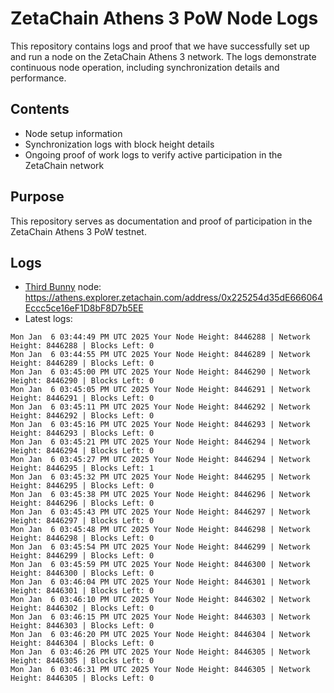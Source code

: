 # ZetaChain Athens 3 PoW Node Logs
This repository contains logs and proof that we have successfully set up and run a node on the ZetaChain Athens 3 network. The logs demonstrate continuous node operation, including synchronization details and performance.

## Contents
- Node setup information
- Synchronization logs with block height details
- Ongoing proof of work logs to verify active participation in the ZetaChain network

## Purpose
This repository serves as documentation and proof of participation in the ZetaChain Athens 3 PoW testnet.

## Logs

- [Third Bunny](https://thirdbunny.xyz/) node: https://athens.explorer.zetachain.com/address/0x225254d35dE666064Eccc5ce16eF1D8bF8D7b5EE
- Latest logs:
```
Mon Jan  6 03:44:49 PM UTC 2025 Your Node Height: 8446288 | Network Height: 8446288 | Blocks Left: 0
Mon Jan  6 03:44:55 PM UTC 2025 Your Node Height: 8446289 | Network Height: 8446289 | Blocks Left: 0
Mon Jan  6 03:45:00 PM UTC 2025 Your Node Height: 8446290 | Network Height: 8446290 | Blocks Left: 0
Mon Jan  6 03:45:05 PM UTC 2025 Your Node Height: 8446291 | Network Height: 8446291 | Blocks Left: 0
Mon Jan  6 03:45:11 PM UTC 2025 Your Node Height: 8446292 | Network Height: 8446292 | Blocks Left: 0
Mon Jan  6 03:45:16 PM UTC 2025 Your Node Height: 8446293 | Network Height: 8446293 | Blocks Left: 0
Mon Jan  6 03:45:21 PM UTC 2025 Your Node Height: 8446294 | Network Height: 8446294 | Blocks Left: 0
Mon Jan  6 03:45:27 PM UTC 2025 Your Node Height: 8446294 | Network Height: 8446295 | Blocks Left: 1
Mon Jan  6 03:45:32 PM UTC 2025 Your Node Height: 8446295 | Network Height: 8446295 | Blocks Left: 0
Mon Jan  6 03:45:38 PM UTC 2025 Your Node Height: 8446296 | Network Height: 8446296 | Blocks Left: 0
Mon Jan  6 03:45:43 PM UTC 2025 Your Node Height: 8446297 | Network Height: 8446297 | Blocks Left: 0
Mon Jan  6 03:45:48 PM UTC 2025 Your Node Height: 8446298 | Network Height: 8446298 | Blocks Left: 0
Mon Jan  6 03:45:54 PM UTC 2025 Your Node Height: 8446299 | Network Height: 8446299 | Blocks Left: 0
Mon Jan  6 03:45:59 PM UTC 2025 Your Node Height: 8446300 | Network Height: 8446300 | Blocks Left: 0
Mon Jan  6 03:46:04 PM UTC 2025 Your Node Height: 8446301 | Network Height: 8446301 | Blocks Left: 0
Mon Jan  6 03:46:10 PM UTC 2025 Your Node Height: 8446302 | Network Height: 8446302 | Blocks Left: 0
Mon Jan  6 03:46:15 PM UTC 2025 Your Node Height: 8446303 | Network Height: 8446303 | Blocks Left: 0
Mon Jan  6 03:46:20 PM UTC 2025 Your Node Height: 8446304 | Network Height: 8446304 | Blocks Left: 0
Mon Jan  6 03:46:26 PM UTC 2025 Your Node Height: 8446305 | Network Height: 8446305 | Blocks Left: 0
Mon Jan  6 03:46:31 PM UTC 2025 Your Node Height: 8446305 | Network Height: 8446305 | Blocks Left: 0
```
